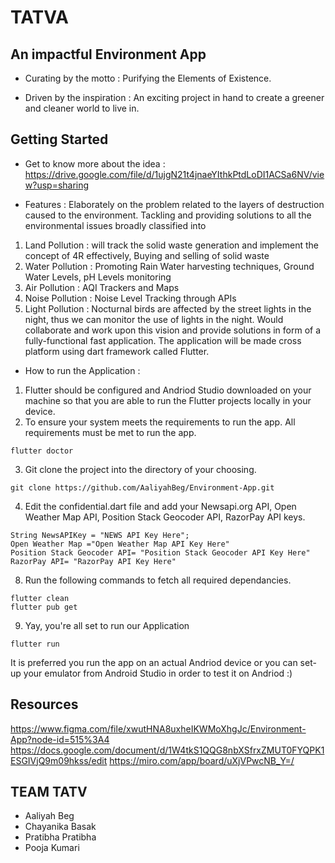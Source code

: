 # TATVA
## An impactful Environment App
* Curating by the motto :
  Purifying the Elements of Existence.


* Driven by the inspiration : 
  An exciting project in hand to create a greener and cleaner world to live in.

## Getting Started

* Get to know more about the idea :
https://drive.google.com/file/d/1ujgN21t4jnaeYIthkPtdLoDI1ACSa6NV/view?usp=sharing

* Features : 
Elaborately on the problem related to the layers of destruction caused to the environment. Tackling and providing solutions to all the environmental issues broadly classified into 
1) Land Pollution : will track the solid waste generation and implement the concept of 4R effectively, Buying and selling of solid waste
2) Water Pollution : Promoting Rain Water harvesting techniques,  Ground Water Levels, pH Levels monitoring
3) Air Pollution : AQI Trackers and Maps
4) Noise Pollution : Noise Level Tracking through APIs
5) Light Pollution : Nocturnal birds are affected by the street lights in the night, thus we can monitor the use of lights in the night.
Would collaborate and work upon this vision and provide solutions in form of a fully-functional fast application. The application will be made cross platform using dart framework called Flutter. 

* How to run the Application :
1.  Flutter should be configured and Andriod Studio downloaded on your machine so that you are able to run the Flutter projects locally in your device.
2. To ensure your system meets the requirements to run the app. All requirements must be met to run the app.
```
flutter doctor
```
3. Git clone the project into the directory of your choosing.
```
git clone https://github.com/AaliyahBeg/Environment-App.git
```
4. Edit the confidential.dart file and add your Newsapi.org API, Open Weather Map API, Position Stack Geocoder API, RazorPay API keys.
```
String NewsAPIKey = "NEWS API Key Here";
Open Weather Map ="Open Weather Map API Key Here"
Position Stack Geocoder API= "Position Stack Geocoder API Key Here"
RazorPay API= "RazorPay API Key Here"
```
8. Run the following commands to fetch all required dependancies.
```
flutter clean
flutter pub get
```
9. Yay, you're all set to run our Application
```
flutter run 
```
It is preferred you run the app on an actual Andriod device or you can set-up your emulator from Android Studio in order to test it on Andriod :)

## Resources

https://www.figma.com/file/xwutHNA8uxheIKWMoXhgJc/Environment-App?node-id=515%3A4
https://docs.google.com/document/d/1W4tkS1QQG8nbXSfrxZMUT0FYQPK1ESGIVjQ9m09hkss/edit
https://miro.com/app/board/uXjVPwcNB_Y=/

## TEAM TATV
   - Aaliyah Beg
   - Chayanika Basak
   - Pratibha Pratibha
   - Pooja Kumari
